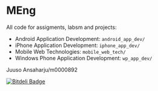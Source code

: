 MEng
=======

All code for assigments, labsm and projects:

 * Android Application Development: `android_app_dev/`
 * iPhone Application Development: `iphone_app_dev/`
 * Mobile Web Technologies: `mobile_web_tech/`
 * Windows Phone Application Development: `wp_app_dev/`

Juuso Ansaharju/m0000892

[![Bitdeli Badge](https://d2weczhvl823v0.cloudfront.net/trapridge/meng-wp/trend.png)](https://bitdeli.com/free "Bitdeli Badge")
